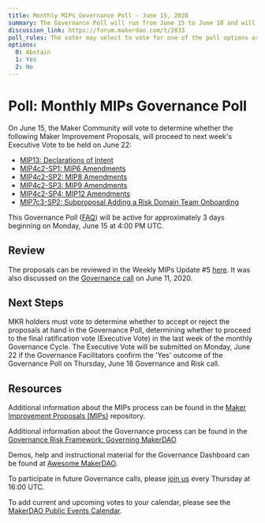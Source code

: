```yaml
---
title: Monthly MIPs Governance Poll - June 15, 2020
summary: The Governance Poll will run from June 15 to June 18 and will determine whether the proposals at hand will proceed to next week's Executive Vote.
discussion_link: https://forum.makerdao.com/t/2833
poll_rules: The voter may select to vote for one of the poll options or they may elect to abstain from the poll entirely
options:
  0: Abstain
  1: Yes
  2: No
---
```


# Poll: Monthly MIPs Governance Poll

On June 15, the Maker Community will vote to determine whether the following Maker Improvement Proposals, will proceed to next week's Executive Vote to be held on June 22:

- [MIP13: Declarations of Intent](https://forum.makerdao.com/t/mip13-declarations-of-intent/2461)
- [MIP4c2-SP1: MIP6 Amendments](https://forum.makerdao.com/t/mip4c2-sp1-mip6-amendments/2663)
- [MIP4c2-SP2: MIP8 Amendments](https://forum.makerdao.com/t/mip4c2-sp2-mip8-amendments/2664)
- [MIP4c2-SP3: MIP9 Amendments](https://forum.makerdao.com/t/mip4c2-sp3-mip9-amendments/2665)
- [MIP4c2-SP4: MIP12 Amendments](https://forum.makerdao.com/t/mip4c2-sp4-mip12-amendments/2666)
- [MIP7c3-SP2: Subproposal Adding a Risk Domain Team Onboarding](https://forum.makerdao.com/t/mip7c3-sp2-subproposal-adding-a-risk-domain-team-onboarding/2702)

This Governance Poll ([FAQ](https://community-development.makerdao.com/makerdao-mcd-faqs/faqs#governance)) will be active for approximately 3 days beginning on Monday, June 15 at 4:00 PM UTC.

## Review

The proposals can be reviewed in the Weekly MIPs Update #5 [here](https://forum.makerdao.com/t/2833). It was also discussed on the [Governance call](https://youtu.be/Bym7DvajOgI?t=1283) on June 11, 2020.

## Next Steps

MKR holders must vote to determine whether to accept or reject the proposals at hand in the Governance Poll, determining whether to proceed to the final ratification vote (Executive Vote) in the last week of the monthly Governance Cycle. The Executive Vote will be submitted on Monday, June 22 if the Governance Facilitators confirm the 'Yes' outcome of the Governance Poll on Thursday, June 18 Governance and Risk call.

## Resources

Additional information about the MIPs process can be found in the [Maker Improvement Proposals (MIPs)](https://github.com/makerdao/mips) repository.

Additional information about the Governance process can be found in the [Governance Risk Framework: Governing MakerDAO](https://community-development.makerdao.com/governance/governance-risk-framework)

Demos, help and instructional material for the Governance Dashboard can be found at [Awesome MakerDAO](https://awesome.makerdao.com/#voting).

To participate in future Governance calls, please [join us](https://community-development.makerdao.com/governance/governance-and-risk-meetings) every Thursday at 16:00 UTC.

To add current and upcoming votes to your calendar, please see the [MakerDAO Public Events Calendar](https://calendar.google.com/calendar/embed?src=makerdao.com_3efhm2ghipksegl009ktniomdk%40group.calendar.google.com&ctz=America%2FLos_Angeles).
